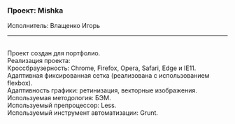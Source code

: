 ### Проект: Mishka<br>
Исполнитель: Влащенко Игорь<br><hr>
<br>
Проект создан для портфолио.<br>
Реализация проекта:<br>
Кроссбраузерность: Chrome, Firefox, Opera, Safari, Edge и IE11.<br>
Адаптивная фиксированная сетка (реализована с использованием flexbox).<br>
Адаптивность графики: ретинизация, векторные изображения.<br>
Используемая методология: БЭМ.<br>
Используемый препроцессор: Less.<br>
Используемый инструмент автоматизации: Grunt.
